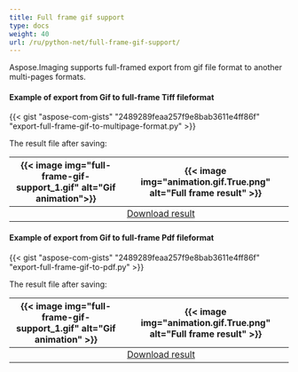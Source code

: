 ```yaml
---
title: Full frame gif support
type: docs
weight: 40
url: /ru/python-net/full-frame-gif-support/
---
```


Aspose.Imaging supports full-framed export from gif file format to another multi-pages formats.

#### **Example of export from Gif to full-frame Tiff fileformat**
{{< gist "aspose-com-gists" "2489289feaa257f9e8bab3611e4ff86f" "export-full-frame-gif-to-multipage-format.py" >}}

The result file after saving:

| {{< image img="full-frame-gif-support_1.gif" alt="Gif animation">}} | {{< image img="animation.gif.True.png" alt="Full frame result" >}} |
| ---------------------------------------------------- | ----------------------------------------- |
|                                                      | [Download result](animation.gif.True.tif) |

#### **Example of export from Gif to full-frame Pdf fileformat**
{{< gist "aspose-com-gists" "2489289feaa257f9e8bab3611e4ff86f" "export-full-frame-gif-to-pdf.py" >}}

The result file after saving:

| {{< image img="full-frame-gif-support_1.gif" alt="Gif animation" >}} | {{< image img="animation.gif.True.png" alt="Full frame result" >}}                 |
| ---------------------------------------------------- | ------------------------------------------- |
|                                                      | [Download result](transparent_orig.gif.pdf) |
